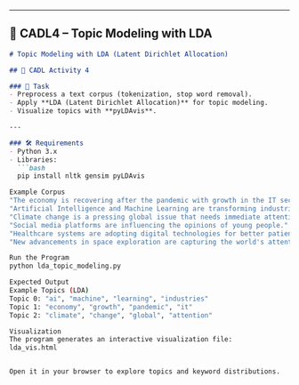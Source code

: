 
---

## 📘 CADL4 – Topic Modeling with LDA

```markdown
# Topic Modeling with LDA (Latent Dirichlet Allocation)

## 📌 CADL Activity 4

### 🔹 Task
- Preprocess a text corpus (tokenization, stop word removal).  
- Apply **LDA (Latent Dirichlet Allocation)** for topic modeling.  
- Visualize topics with **pyLDAvis**.  

---

### 🛠️ Requirements
- Python 3.x  
- Libraries:  
  ```bash
  pip install nltk gensim pyLDAvis

Example Corpus
"The economy is recovering after the pandemic with growth in the IT sector."
"Artificial Intelligence and Machine Learning are transforming industries."
"Climate change is a pressing global issue that needs immediate attention."
"Social media platforms are influencing the opinions of young people."
"Healthcare systems are adopting digital technologies for better patient care."
"New advancements in space exploration are capturing the world's attention."

Run the Program
python lda_topic_modeling.py

Expected Output
Example Topics (LDA)
Topic 0: "ai", "machine", "learning", "industries"
Topic 1: "economy", "growth", "pandemic", "it"
Topic 2: "climate", "change", "global", "attention"

Visualization
The program generates an interactive visualization file:
lda_vis.html


Open it in your browser to explore topics and keyword distributions.
